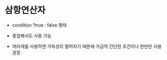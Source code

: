 # 삼항연산자

- condition ?true : false 형태

- 중첩해서도 사용 가능

- 여러개를 사용하면 가독성이 떨어지기 때문에 가급적 간단한 조건이나 한번만 사용 권장.